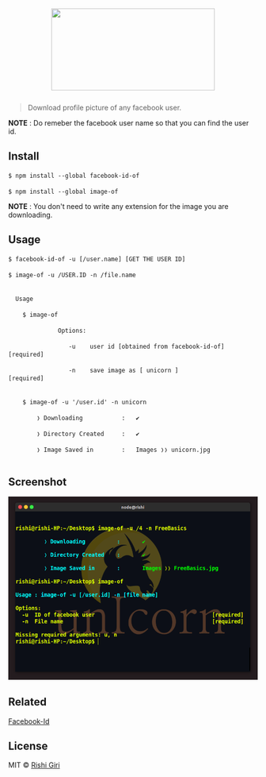 <h1 align="center">
<img width="330" height="165" src="http://rishigiri.com/github/fbimg.png"></img>
<br>
</h1>

> Download profile picture of any facebook user.

__NOTE__ : Do remeber the facebook user name so that you can find the user id.

## Install

```
$ npm install --global facebook-id-of

$ npm install --global image-of
```

__NOTE__ : You don't need to write any extension for the image you are downloading.

## Usage

```
$ facebook-id-of -u [/user.name] [GET THE USER ID]

$ image-of -u /USER.ID -n /file.name


  Usage

    $ image-of

              Options:

                 -u    user id [obtained from facebook-id-of]  [required]

                 -n    save image as [ unicorn ]               [required]


    $ image-of -u '/user.id' -n unicorn 

    	❭ Downloading 			: 	✔

		❭ Directory Created 	:	✔

		❭ Image Saved in 		: 	Images ❭❭ unicorn.jpg


```
## Screenshot

<img src="https://raw.githubusercontent.com/rishigiridotcom/rishigiri.com/17afbe956c70ad6fbb668b14acd371fc3251529e/github/image-of.png" alt="">

## Related

[Facebook-Id](https://github.com/CodeDotJS/facebook-id-of)


## License

MIT © [Rishi Giri](http://rishigiri.com)
